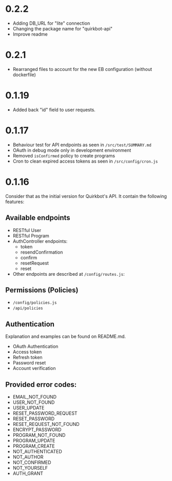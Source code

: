 # 0.2.2
- Adding DB_URL for "lite" connection
- Changing the package name for "quirkbot-api"
- Improve readme

# 0.2.1

- Rearranged files to account for the new EB configuration (without dockerfile)

# 0.1.19

- Added back "id" field to user requests.

# 0.1.17

- Behaviour test for API endpoints as seen in `/src/test/SUMMARY.md`
- OAuth in debug mode only in development environment
- Removed `isConfirmed` policy to create programs
- Cron to clean expired access tokens as seen in `/src/config/cron.js`

# 0.1.16

Consider that as the initial version for Quirkbot's API. It contain the following features:

## Available endpoints

- RESTful User
- RESTful Program
- AuthController endpoints:
	- token
	- resendConfirmation
	- confirm
	- resetRequest
	- reset
- Other endpoints are described at `/config/routes.js`:

## Permissions (Policies)

- `/config/policies.js`
- `/api/policies`

## Authentication

Explanation and examples can be found on README.md.

- OAuth Authentication
- Access token
- Refresh token
- Password reset
- Account verification

## Provided error codes:

- EMAIL_NOT_FOUND
- USER_NOT_FOUND
- USER_UPDATE
- RESET_PASSWORD_REQUEST
- RESET_PASSWORD
- RESET_REQUEST_NOT_FOUND
- ENCRYPT_PASSWORD
- PROGRAM_NOT_FOUND
- PROGRAM_UPDATE
- PROGRAM_CREATE
- NOT_AUTHENTICATED
- NOT_AUTHOR
- NOT_CONFIRMED
- NOT_YOURSELF
- AUTH_GRANT
